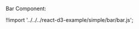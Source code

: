 Bar Component:

<div id="data_bar" class="demo"></div>
<script src="/react-d3-example/dist/simple/min/bar.min.js"></script>

!!import '../../../react-d3-example/simple/bar/bar.js';
